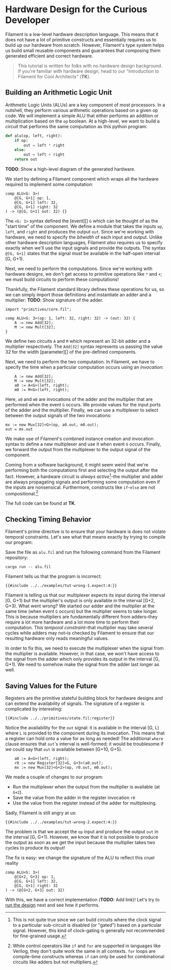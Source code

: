 # Hardware Design for the Curious Developer

Filament is a low-level hardware description language. This means that it does not have a lot of primitive constructs and essentially requires us to build up our hardware from scratch. However, Filament's type system helps us build small reusable components and guarantees that composing them generated efficient and correct hardware.

> This tutorial is written for folks with no hardware design background. If you're familiar with hardware design, head to our "Introduction to Filament for Cool Architects" (**TK**).

## Building an Arithmetic Logic Unit

Arithmetic Logic Units (ALUs) are a key component of most processors. In a nutshell, they perform various arithmetic operations based on a given op code. We will implement a simple ALU that either performs an addition or multiplication based on the `op` boolean. At a high-level, we want to build a circuit that performs the same computation as this python program:

```python
def alu(op, left, right):
    if op:
        out = left * right
    else:
        out = left + right
    return out
```

**TODO**: Show a high-level diagram of the generated hardware.

We start by defining a Filament component which wraps all the hardware required to implement some computation:
```
comp ALU<G: 3>(
    @[G, G+1] op: 1,
    @[G, G+1] left: 32,
    @[G, G+1] right: 32
) -> (@[G, G+1] out: 32) {}
```

The `<G: 1>` syntax defined the [event][] `G` which can be thought of as the "start time" of the component.
We define a module that takes the inputs `op`, `left`, and `right` and produces the output `out`.
Since we're working with hardware, we need to specify the *bitwidth* of each input and output.
Unlike other hardware description languages, Filament *also* requires us to specify exactly when we'll use the input signals and provide the outputs. The syntax `@[G, G+1]` states that the signal must be available in the half-open interval [G, G+1).

Next, we need to perform the computations. Since we're working with hardware designs, we don't get access to primitive operations like `*` and `+`; we must build circuits to perform these computations!

Thankfully, the Filament standard library defines these operations for us, so we can simply import those definitions and instantiate an adder and a multiplier: **TODO**: Show signature of the adder.
```
import "primitives/core.fil";

comp ALU<G: 3>(op: 1, left: 32, right: 32) -> (out: 32) {
    A := new Add[32];
    M := new Mult[32];
}
```

We define two circuits `A` and `M` which represent an 32-bit adder and a multiplier respectively. The `Add[32]` syntax represents us passing the value 32 for the width [parameter][] of the pre-defined components.

Next, we need to perform the two computation. In Filament, we have to specify the time when a particular computation occurs using an *invocation*:
```
    A := new Add[32];
    M := new Mult[32];
    a0 := A<G>(left, right);
    m0 := M<G>(left, right);
```

Here, `a0` and `m0` are invocations of the adder and the multiplier that are performed when the event `G` occurs. We provide values for the input ports of the adder and the multiplier. Finally, we can use a multiplexer to select between the output signals of the two invocations:
```
mx := new Mux[32]<G>(op, a0.out, m0.out);
out = mx.out
```

We make use of Filament's combined instance creation and invocation syntax to define a new multiplexer and use it when event `G` occurs. Finally, we forward the output from the multiplexer to the output signal of the component.

Coming from a software background, it might seem weird that we're performing both the computations first and selecting the output after the fact. However, a hardware circuit is *always active*[^clock-gating]–the multiplier and adder are always propagating signals and performing some computation even if the inputs are nonsensical. Furthermore, constructs like `if`-`else` are not compositional.[^control-comp]

The full code can be found at **TK**.

## Checking Timing Behavior

Filament's prime directive is to ensure that your hardware is does not violate temporal constraints. Let's see what that means exactly by trying to compile our program:

Save the file as `alu.fil` and run the following command from the Filament repository:
```
cargo run -- alu.fil
```

Filament tells us that the program is incorrect:
```
{{#include ../../examples/tut-wrong-1.expect:4:}}
```

Filament is telling us that our multiplexer expects its input during the interval [G, G+1) but the multiplier's output is only available in the interval [G+2, G+3).
What went wrong? We started our adder and the multiplier at the same time (when event `G` occurs) but the multiplier seems to take longer.
This is because multipliers are fundamentally different from adders–they require a lot more hardware and a lot more time to perform their computation.
This *temporal constraint*–that multiplier may take several cycles while adders may not–is checked by Filament to ensure that our resulting hardware only reads meaningful values.

In order to fix this, we need to execute the multiplexer when the signal from the multiplier is available. However, in that case, we won't have access to the signal from the adder which only provides its output in the interval [G, G+1). We need to somehow make the signal from the adder last longer as well.

## Saving Values for the Future

Registers are the primitive stateful building block for hardware designs and can extend the availability of signals. The signature of a register is complicated by interesting:
```
{{#include ../../primitives/state.fil:register}}
```

Notice the availability for the `out` signal: it is available in the interval [G, L) where `L` is provided to the component during its invocation.
This means that a register can hold onto a value for as long as needed!
The additional `where` clause ensures that `out`'s interval is well-formed; it would be troublesome if we could say that `out` is available between [G+10, G+5).

```
    a0 := A<G>(left, right);
    r0 := new Register[32]<G, G+3>(a0.out);
    mx := new Mux[32]<G+2>(op, r0.out, m0.out);
```
We made a couple of changes to our program:
- Run the multiplexer when the output from the multiplier is available (at `G+2`).
- Save the value from the adder in the register invocation `r0`
- Use the value from the register instead of the adder for multiplexing.

Sadly, Filament is still angry at us:
```
{{#include ../../examples/tut-wrong-2.expect:4:}}
```

The problem is that we accept the `op` input and produce the output `out` in the interval [G, G+1). However, we know that it is not possible to produce the output as soon as we get the input because the multiplier takes two cycles to produce its output!

The fix is easy: we change the signature of the ALU to reflect this cruel reality
```
comp ALU<G: 3>(
    @[G+2, G+3] op: 1,
    @[G, G+1] left: 32,
    @[G, G+1] right: 32
) -> (@[G+2, G+3] out: 32)
```

With this, we have a correct implementation (**TODO**: Add link)! Let's try to [run the design](./run.md) next and see how it performs.


[^clock-gating]: This is not quite true since we can build circuits where the clock signal to a particular sub-circuit is disabled (or "gated") based on a particular signal. However, this kind of clock-gating is generally not recommended for fine-grained usage.

[^control-comp]: While control operators like `if` and `for` are supported in languages like Verilog, they don't quite work the same in all contexts. `for` loops are compile-time constructs whereas `if` can only be used for combinational circuits like adders but not multipliers.